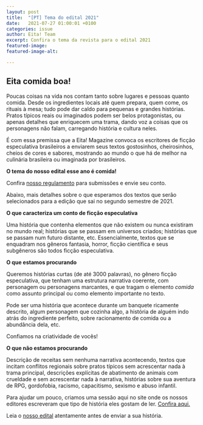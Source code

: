 ```yaml
---
layout: post
title:  "[PT] Tema do edital 2021"
date:   2021-07-27 01:00:01 +0100
categories: issue
author: Eita! Team
excerpt: Confira o tema da revista para o edital 2021
featured-image: 
featured-image-alt: 

---
```


## Eita comida boa!

Poucas coisas na vida nos contam tanto sobre lugares e pessoas quanto comida. Desde os ingredientes locais até quem prepara, quem come, os rituais à mesa; tudo pode dar caldo para pequenas e grandes histórias. Pratos típicos reais ou imaginados podem ser belos protagonistas, ou apenas detalhes que enriquecem uma trama, dando voz a coisas que os personagens não falam, carregando história e cultura neles.  

É com essa premissa que a Eita! Magazine convoca os escritores de ficção especulativa brasileiros a enviarem seus textos gostosinhos, cheirosinhos, cheios de cores e sabores, mostrando ao mundo o que há de melhor na culinária brasileira ou imaginada por brasileiros. 

**O tema do nosso edital esse ano é comida!**

Confira [nosso regulamento](https://www.eitamagazine.com/pt-br/edital/) para submissões e envie seu conto.

Abaixo, mais detalhes sobre o que esperamos dos textos que serão selecionados para a edição que sai no segundo semestre de 2021.

**O que caracteriza um conto de ficção especulativa**

Uma história que contenha elementos que não existem ou nunca existiram no mundo real; histórias que se passam em universos criados; histórias que se passam num futuro distante, etc. Essencialmente, textos que se enquadram nos gêneros fantasia, horror, ficção científica e seus subgêneros são todos ficção especulativa.

**O que estamos procurando**

Queremos histórias curtas (de até 3000 palavras), no gênero ficção especulativa, que tenham uma estrutura narrativa coerente, com personagem ou personagens marcantes, e que tragam o elemento *comida* como assunto principal ou como elemento importante no texto.

Pode ser uma história que acontece durante um banquete ricamente descrito, algum personagem que cozinha algo, a história de alguém indo atrás do ingrediente perfeito, sobre racionamento de comida ou a abundância dela, etc.

Confiamos na criatividade de vocês!

**O que não estamos procurando**

Descrição de receitas sem nenhuma narrativa acontecendo, textos que incitam conflitos regionais sobre pratos típicos sem acrescentar nada à trama principal, descrições explícitas de abatimento de animais com crueldade e sem acrescentar nada à narrativa, histórias sobre sua aventura de RPG, gordofobia, racismo, capacitismo, sexismo e abuso infantil.

Para ajudar um pouco, criamos uma sessão aqui no site onde os nossos editores escreveram que tipo de história eles gostam de ler. [Confira aqui.](https://www.eitamagazine.com/pt-br/edital/)

Leia o [nosso edital](https://www.eitamagazine.com/pt-br/edital/) atentamente antes de enviar a sua história.

